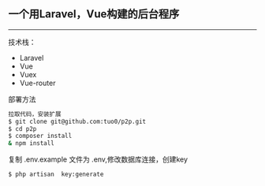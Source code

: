 ## 一个用Laravel，Vue构建的后台程序

---

技术栈：
* Laravel
* Vue
* Vuex
* Vue-router

部署方法

```bash
拉取代码，安装扩展
$ git clone git@github.com:tuo0/p2p.git
$ cd p2p
$ composer install
& npm install
```

复制 .env.example 文件为 .env,修改数据库连接，创建key
```bash
$ php artisan  key:generate
```



